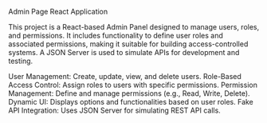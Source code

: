 Admin Page React Application



This project is a React-based Admin Panel designed to manage users, roles, and permissions. It includes functionality to define user roles and associated permissions, 
making it suitable for building access-controlled systems. A JSON Server is used to simulate APIs for development and testing.



User Management: Create, update, view, and delete users.
Role-Based Access Control: Assign roles to users with specific permissions.
Permission Management: Define and manage permissions (e.g., Read, Write, Delete).
Dynamic UI: Displays options and functionalities based on user roles.
Fake API Integration: Uses JSON Server for simulating REST API calls.
